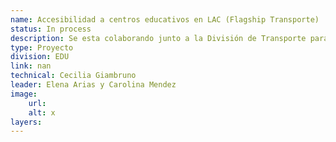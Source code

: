 ```yaml
---
name: Accesibilidad a centros educativos en LAC (Flagship Transporte)
status: In process
description: Se esta colaborando junto a la División de Transporte para el capitulo sobre acceso a servicios educativos en el marco de su Flagship 2025. Desde la División de Transporte se seleccionaron 10 ciudades de ALC para realizar analisis de accesibilidad y transporte público a servicios educativos. Desde EDU se esta compartiendo las bases georeferenciadas y atributos relevantes para el análisis, y se trabajrá en conjunto en los modelos y estimaciones de relevancia para el sector
type: Proyecto
division: EDU
link: nan
technical: Cecilia Giambruno
leader: Elena Arias y Carolina Mendez
image: 
    url: 
    alt: x
layers:
---
```

    